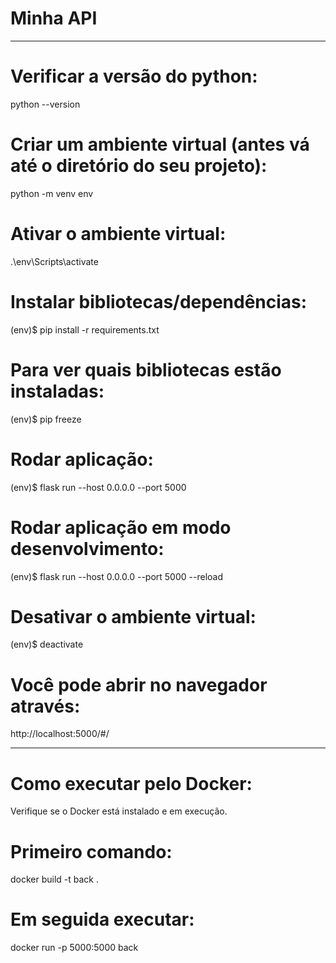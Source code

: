 # Minha API

-------------------------

# Verificar a versão do python:
python --version

# Criar um ambiente virtual (antes vá até o diretório do seu projeto):
python -m venv env

# Ativar o ambiente virtual:
.\env\Scripts\activate

# Instalar bibliotecas/dependências:
(env)$ pip install -r requirements.txt

# Para ver quais bibliotecas estão instaladas:
(env)$ pip freeze

# Rodar aplicação:
(env)$ flask run --host 0.0.0.0 --port 5000

# Rodar aplicação em modo desenvolvimento:
(env)$ flask run --host 0.0.0.0 --port 5000 --reload

# Desativar o ambiente virtual:
(env)$ deactivate

# Você pode abrir no navegador através:
http://localhost:5000/#/


-------------------------

# Como executar pelo Docker:
Verifique se o Docker está instalado e em execução.

# Primeiro comando:
docker build -t back .

# Em seguida executar:
docker run -p 5000:5000 back